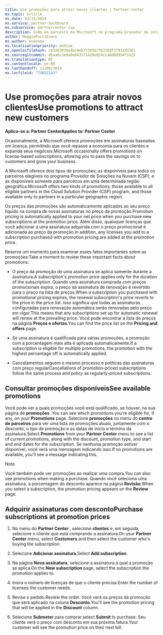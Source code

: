 ```yaml
---
title: Use promoções para atrair novos clientes | Partner Center
ms.topic: article
ms.date: 03/15/2019
ms.service: partner-dashboard
ms.subservice: partnercenter-csp
description: Como um parceiro da Microsoft no programa provedor de soluções na nuvem, você pode adquirir assinaturas no preço da promoção e repassar a economia para seus clientes.
author: MaggiePucciEvans
ms.author: evansma
ms.localizationpriority: medium
ms.openlocfilehash: c63283038a4bc8eb7738567f6316df37911d3361
ms.sourcegitcommit: dbaa6c2e8a0e6431f1420e024cca6d0dd54f1425
ms.translationtype: MT
ms.contentlocale: pt-BR
ms.lasthandoff: 11/06/2019
ms.locfileid: "73652143"
---
```

# <a name="use-promotions-to-attract-new-customers"></a><span data-ttu-id="eff7a-103">Use promoções para atrair novos clientes</span><span class="sxs-lookup"><span data-stu-id="eff7a-103">Use promotions to attract new customers</span></span>  

<span data-ttu-id="eff7a-104">**Aplica-se a: Partner Center**</span><span class="sxs-lookup"><span data-stu-id="eff7a-104">**Applies to: Partner Center**</span></span>

<!--[FWLink: https://go.microsoft.com/fwlink/?linkid=852469]-->

<span data-ttu-id="eff7a-105">Ocasionalmente, a Microsoft oferece promoções em assinaturas baseadas em licença, permitindo que você repasse a economia para os clientes e expanda seus negócios.</span><span class="sxs-lookup"><span data-stu-id="eff7a-105">Microsoft occasionally offers promotions on license-based subscriptions, allowing you to pass the savings on to customers and grow your business.</span></span> 

<span data-ttu-id="eff7a-106">A Microsoft oferece dois tipos de promoções; as disponíveis para todos os parceiros elegíveis no programa Provedor de Soluções na Nuvem (CSP), e as disponíveis somente para parceiros em uma determinada região geográfica.</span><span class="sxs-lookup"><span data-stu-id="eff7a-106">Microsoft offers two kinds of promotions; those available to all eligible partners in the Cloud Solution Provider (CSP) program, and those available only to partners in a particular geographic region.</span></span>

<span data-ttu-id="eff7a-107">Os preços das promoções são automaticamente aplicados ao seu preço líquido na compra de novas assinaturas no preço da promoção.</span><span class="sxs-lookup"><span data-stu-id="eff7a-107">Promotion pricing is automatically applied to your net price when you purchase new subscriptions at the promotion price.</span></span> <span data-ttu-id="eff7a-108">Além disso, quaisquer licenças que você adicionar a uma assinatura adquirida com o preço promocional é adicionada ao preço da promoção.</span><span class="sxs-lookup"><span data-stu-id="eff7a-108">In addition, any licenses you add to a subscription purchased with promotion pricing are added at the promotion price.</span></span> 

<span data-ttu-id="eff7a-109">Reserve um momento para examinar esses fatos importantes sobre as promoções:</span><span class="sxs-lookup"><span data-stu-id="eff7a-109">Take a moment to review these important facts about promotions:</span></span>

-   <span data-ttu-id="eff7a-110">O preço da promoção de uma assinatura se aplica somente durante a assinatura.</span><span class="sxs-lookup"><span data-stu-id="eff7a-110">A subscription's promotion price applies only for the duration of the subscription.</span></span> <span data-ttu-id="eff7a-111">Quando uma assinatura comprada com preços promocionais expira, o preço da assinatura de renovação é revertido para o preço na lista de preços.</span><span class="sxs-lookup"><span data-stu-id="eff7a-111">When a subscription you purchased with promotional pricing expires, the renewal subscription's price reverts to the price in the price list.</span></span> <span data-ttu-id="eff7a-112">Isso significa que todas as assinaturas configuradas para renovação automática serão renovadas pelo preço em vigor.</span><span class="sxs-lookup"><span data-stu-id="eff7a-112">This means that any subscriptions set up for automatic renewal will renew at the prevailing price.</span></span> <span data-ttu-id="eff7a-113">Você pode encontrar a lista de preços na página **Preços e ofertas**.</span><span class="sxs-lookup"><span data-stu-id="eff7a-113">You can find the price list on the **Pricing and offers** page.</span></span> 

-   <span data-ttu-id="eff7a-114">Se uma assinatura é qualificada para várias promoções, a promoção com a porcentagem mais alta é aplicada automaticamente.</span><span class="sxs-lookup"><span data-stu-id="eff7a-114">If a subscription is eligible for multiple promotions, the promotion with the highest percentage off is automatically applied.</span></span>

-   <span data-ttu-id="eff7a-115">Cancelamentos seguem o mesmo processo e políticas das assinaturas com preço regular</span><span class="sxs-lookup"><span data-stu-id="eff7a-115">Cancellations of promotion-priced subscriptions follow the same process and policy as regularly-priced subscriptions.</span></span>

## <a name="see-available-promotions"></a><span data-ttu-id="eff7a-116">Consultar promoções disponíveis</span><span class="sxs-lookup"><span data-stu-id="eff7a-116">See available promotions</span></span>

<span data-ttu-id="eff7a-117">Você pode ver a quais promoções você está qualificado, se houver, na sua página de **promoções** .</span><span class="sxs-lookup"><span data-stu-id="eff7a-117">You can see which promotions you're eligible for, if any, on your **Promotions** page.</span></span> <span data-ttu-id="eff7a-118">Selecione **promoções** no menu do **centro de parceiros** para ver uma lista de promoções atuais, juntamente com o desconto, o tipo de promoção e as datas de início e término da assinatura.</span><span class="sxs-lookup"><span data-stu-id="eff7a-118">Select **Promotions** from your **Partner Center** menu to see a list of current promotions, along with the discount, promotion type, and start and end dates for the subscription.</span></span> <span data-ttu-id="eff7a-119">Se nenhuma promoção estiver disponível, você verá uma mensagem indicando isso.</span><span class="sxs-lookup"><span data-stu-id="eff7a-119">If no promotions are available, you'll see a message indicating this.</span></span> 

> [!NOTE]  
> <span data-ttu-id="eff7a-120">Você também pode ver promoções ao realizar uma compra.</span><span class="sxs-lookup"><span data-stu-id="eff7a-120">You can also see promotions when making a purchase.</span></span> <span data-ttu-id="eff7a-121">Quando você seleciona uma assinatura, a porcentagem do desconto aparece na página **Revisão**.</span><span class="sxs-lookup"><span data-stu-id="eff7a-121">When you select a subscription, the promotion pricing appears on the **Review** page.</span></span>

## <a name="purchase-subscriptions-at-promotion-prices"></a><span data-ttu-id="eff7a-122">Adquirir assinaturas com desconto</span><span class="sxs-lookup"><span data-stu-id="eff7a-122">Purchase subscriptions at promotion prices</span></span>

1. <span data-ttu-id="eff7a-123">No menu do **Partner Center** , selecione **clientes** e, em seguida, selecione o cliente que está comprando a assinatura.</span><span class="sxs-lookup"><span data-stu-id="eff7a-123">On your **Partner Center** menu, select **Customers** and then select the customer who's buying the subscription.</span></span> 

2. <span data-ttu-id="eff7a-124">Selecione **Adicionar assinatura**.</span><span class="sxs-lookup"><span data-stu-id="eff7a-124">Select **Add subscription**.</span></span>

3. <span data-ttu-id="eff7a-125">Na página **Nova assinatura**, selecione a assinatura à qual a promoção se aplica.</span><span class="sxs-lookup"><span data-stu-id="eff7a-125">On the **New subscription** page, select the subscription the promotion applies to.</span></span>

4. <span data-ttu-id="eff7a-126">Insira o número de licenças de que o cliente precisa.</span><span class="sxs-lookup"><span data-stu-id="eff7a-126">Enter the number of licenses the customer needs.</span></span> 

5. <span data-ttu-id="eff7a-127">Revise o pedido.</span><span class="sxs-lookup"><span data-stu-id="eff7a-127">Review the order.</span></span> <span data-ttu-id="eff7a-128">Você verá os preços da promoção que será aplicado na coluna **Desconto**.</span><span class="sxs-lookup"><span data-stu-id="eff7a-128">You'll see the promotion pricing that will be applied in the **Discount** column.</span></span>  

6.  <span data-ttu-id="eff7a-129">Selecione **Submeter** para comprar.</span><span class="sxs-lookup"><span data-stu-id="eff7a-129">select **Submit** to purchase.</span></span> <span data-ttu-id="eff7a-130">Seu cliente verá o preço com desconto em sua próxima fatura.</span><span class="sxs-lookup"><span data-stu-id="eff7a-130">Your customer will see the promotion price on their next bill.</span></span>  



